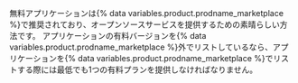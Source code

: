 無料アプリケーションは{% data variables.product.prodname_marketplace %}で推奨されており、オープンソースサービスを提供するための素晴らしい方法です。 アプリケーションの有料バージョンを{% data variables.product.prodname_marketplace %}外でリストしているなら、アプリケーションを{% data variables.product.prodname_marketplace %}でリストする際には最低でも1つの有料プランを提供しなければなりません。
